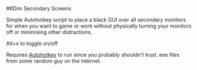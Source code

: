 ##Dim Secondary Screens

Simple Autohotkey script to place a black GUI over all secondary monitors for when you want to game or work without physically turning your monitors off or minimising other distractions.

Alt+x to toggle on/off

Requires [Autohotkey](http://ahkscript.org/) to run since you probably shouldn't trust .exe files from some random guy on the internet.
